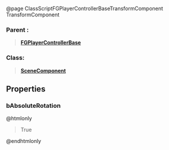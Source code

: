 @page ClassScriptFGPlayerControllerBaseTransformComponent TransformComponent
### Parent :
<b><a href="_class_script_f_g_player_controller_base.html"><blockquote>FGPlayerControllerBase</blockquote></a></b>
### Class:
<b><a href="_class_script_scene_component.html"><blockquote>SceneComponent</blockquote></a></b>
## Properties
### bAbsoluteRotation
@htmlonly
<blockquote>True</blockquote>
@endhtmlonly

